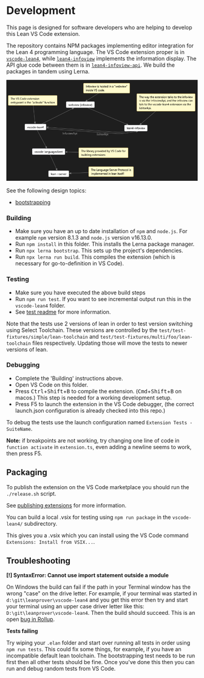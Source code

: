 # Development

This page is designed for software developers who are helping to develop this Lean VS Code extension.

The repository contains NPM packages implementing editor integration for the Lean 4 programming language. The VS Code
extension proper is in [`vscode-lean4`](vscode-lean4/), while [`lean4-infoview`](lean4-infoview/) implements the
information display. The API glue code between them is in [`lean4-infoview-api`](lean4-infoview-api/). We build
the packages in tandem using Lerna.

![overview](images/overview.png)

See the following design topics:
- [bootstrapping](bootstrapping.md)

### Building
- Make sure you have an up to date installation of `npm` and `node.js`.  For example `npm` version 8.1.3 and `node.js` version v16.13.0.
- Run `npm install` in this folder. This installs the Lerna package manager.
- Run `npx lerna bootstrap`. This sets up the project's dependencies.
- Run `npx lerna run build`. This compiles the extension (which is necessary for go-to-definition in VS Code).

### Testing
- Make sure you have executed the above build steps
- Run `npm run test`.  If you want to see incremental output run this in the `vscode-lean4` folder.
- See [test readme](vscode-lean4/test/readme.md) for more information.

Note that the tests use 2 versions of lean in order to test version switching using Select Toolchain.
These versions are controlled by the `test/test-fixtures/simple/lean-toolchain` and
`test/test-fixtures/multi/foo/lean-toolchain` files respectively.  Updating those will move the tests
to newer versions of lean.

### Debugging
- Complete the 'Building' instructions above.
- Open VS Code on this folder.
- Press <kbd>Ctrl</kbd>+<kbd>Shift</kbd>+<kbd>B</kbd> to compile the extension. (<kbd>Cmd</kbd>+<kbd>Shift</kbd>+<kbd>B</kbd> on macos.) This step is needed for a working development setup.
- Press F5 to launch the extension in the VS Code debugger, (the correct launch.json configuration is already checked into this repo.)

To debug the tests use the launch configuration named `Extension Tests - SuiteName`.

**Note:** if breakpoints are not working, try changing one line of code in `function activate` in `extension.ts`, even
adding a newline seems to work, then press F5.

## Packaging

To publish the extension on the VS Code marketplace you
should run the `./release.sh` script.

See [publishing extensions](https://code.visualstudio.com/api/working-with-extensions/publishing-extension)
for more information.

You can build a local .vsix for testing using `npm run package` in the `vscode-lean4/` subdirectory.

This gives you a .vsix which you can install using the VS Code
command `Extensions: Install from VSIX...`.

## Troubleshooting

**[!] SyntaxError: Cannot use import statement outside a module**

On Windows the build can fail if the path in your Terminal window has the wrong "case" on the drive letter.
For example, if your terminal was started in `d:\git\leanprover\vscode-lean4` and you get this error then
try and start your terminal using an upper case driver letter like this: `D:\git\leanprover\vscode-lean4`.
Then the build should succeed.  This is an open [bug in Rollup](https://github.com/rollup/rollup/issues/4439).

**Tests failing**

Try wiping your `.elan` folder and start over running all tests in order using `npm run tests`. This
could fix some things, for example, if you have an incompatible default lean toolchain.  The
bootstrapping test needs to be run first then all other tests should be fine.  Once you've done this
then you can run and debug random tests from VS Code.
